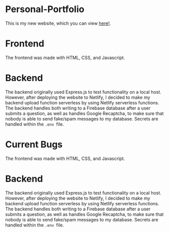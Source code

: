 # Personal-Portfolio

This is my new website, which you can view [here!](gloriazhu.net).

# Frontend

The frontend was made with HTML, CSS, and Javascript.

# Backend

The backend originally used Express.js to test functionality on a local host. However, after deploying the website to Netlify, I decided to make my backend upload function serverless by using Netlify serverless functions. The backend handles both writing to a Firebase database after a user submits a question, as well as handles Google Recaptcha, to make sure that nobody is able to send fake/spam messages to my database. Secrets are handled within the `.env `file.

# Current Bugs

The frontend was made with HTML, CSS, and Javascript.

# Backend

The backend originally used Express.js to test functionality on a local host. However, after deploying the website to Netlify, I decided to make my backend upload function serverless by using Netlify serverless functions. The backend handles both writing to a Firebase database after a user submits a question, as well as handles Google Recaptcha, to make sure that nobody is able to send fake/spam messages to my database. Secrets are handled within the `.env `file.
